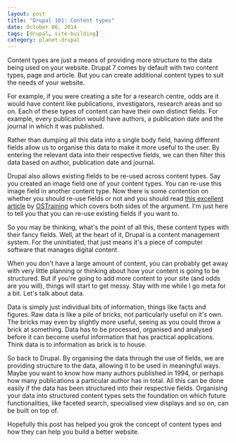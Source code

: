 ```yaml
---
layout: post
title: "Drupal 101: Content types"
date: October 06, 2014
tags: [drupal, site-building]
category: planet-drupal
---
```

Content types are just a means of providing more structure to the data being used on your website. Drupal 7 comes by default with two content types, page and article. But you can create additional content types to suit the needs of your website.

For example, if you were creating a site for a research centre, odds are it would have content like publications, investigators, research areas and so on. Each of these types of content can have their own distinct fields. For example, every publication would have authors, a publication date and the journal in which it was published. 

Rather than dumping all this data into a single body field, having different fields allow us to organise this data to make it more useful to the user. By entering the relevant data into their respective fields, we can then filter this data based on author, publication date and journal. 

Drupal also allows existing fields to be re-used across content types. Say you created an image field one of your content types. You can re-use this image field in another content type. Now there is some contention on whether you should re-use fields or not and you should read [this excellent article](https://www.ostraining.com/blog/drupal/re-using-drupal-fields/) by [OSTraining](https://www.ostraining.com/) which covers both sides of the argument. I'm just here to tell you that you can re-use existing fields if you want to.

So you may be thinking, what's the point of all this, these content types with their fancy fields. Well, at the heart of it, Drupal is a content management system. For the uninitiated, that just means it's a piece of computer software that manages digital content. 

When you don't have a large amount of content, you can probably get away with very little planning or thinking about how your content is going to be structured. But if you're going to add more content to your site (and odds are you will), things will start to get messy. Stay with me while I go meta for a bit. Let's talk about data. 

Data is simply just individual bits of information, things like facts and figures. Raw data is like a pile of bricks, not particularly useful on it's own. The bricks may even by slightly more useful, seeing as you could throw a brick at something. Data has to be processed, organised and analysed before it can become useful information that has practical applications. Think data is to information as brick is to house.

So back to Drupal. By organising the data through the use of fields, we are providing structure to the data, allowing it to be used in meaningful ways. Maybe you want to know how many authors published in 1994, or perhaps how many publications a particular author has in total. All this can be done easily if the data has been structured into their respective fields. Organising your data into structured content types sets the foundation on which future functionalities, like faceted search, specialised view displays and so on, can be built on top of. 

Hopefully this post has helped you grok the concept of content types and how they can help you build a better website.
